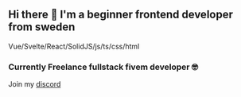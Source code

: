 ## Hi there 👋 I'm a beginner frontend developer from sweden
Vue/Svelte/React/SolidJS/js/ts/css/html

### Currently Freelance fullstack fivem developer 🤓
Join my [discord](https://discord.gg/Sgzd9umgjg) <br> 

<!--
**ST4LTH/ST4LTH** is a ✨ _special_ ✨ repository because its `README.md` (this file) appears on your GitHub profile.

Here are some ideas to get you started:

- 🔭 I’m currently working on ...
- 🌱 I’m currently learning ...
- 👯 I’m looking to collaborate on ...
- 🤔 I’m looking for help with ...
- 💬 Ask me about ...
- 📫 How to reach me: ...
- 😄 Pronouns: ...
- ⚡ Fun fact: ...
-->
